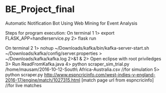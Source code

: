 # BE_Project_final
Automatic Notification Bot Using Web Mining for Event Analysis

Steps for program execution:
On terminal 1
1> export FLASK_APP=handlerservice.py
2> flask run

On terminal 2
1> nohup ~/Downloads/kafka/bin/kafka-server-start.sh ~/Downloads/kafka/config/server.properties > ~/Downloads/kafka/kafka.log 2>&1 &
2> Open eclipse with root priviledges
3> Run ReadFromKafka.java
4> python scraper_sim_trial.py /home/mausam/2016-10-12-South\ Africa-Australia.csv //for simulation
5> python scraper.py http://www.espncricinfo.com/west-indies-v-england-2016-17/engine/match/1027315.html [match page url from espncricinfo] //for live matches

